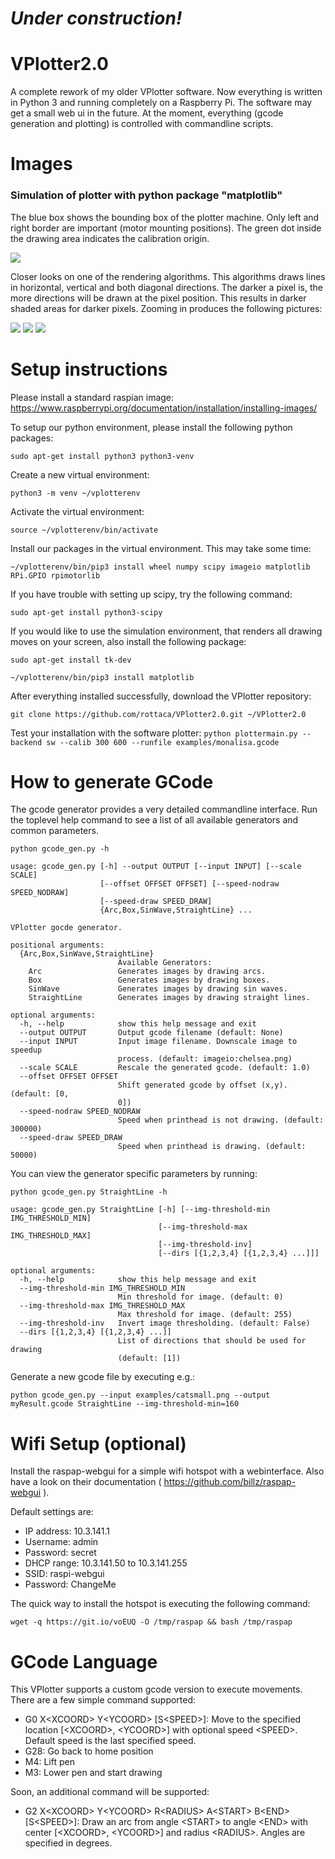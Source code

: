 # *Under construction!*

# VPlotter2.0
A complete rework of my older VPlotter software. Now everything is written in Python 3 and running completely on a Raspberry Pi.
The software may get a small web ui in the future. At the moment, everything (gcode generation and plotting) is controlled with commandline scripts.


# Images

### Simulation of plotter with python package "matplotlib"

The blue box shows the bounding box of the plotter machine. Only left and right border are important (motor mounting positions). The green dot inside the drawing area indicates the calibration origin.

![](/doc/img/mona_sim_full.PNG)

Closer looks on one of the rendering algorithms. This algorithms draws lines in horizontal, vertical and both diagonal directions. The darker a pixel is, the more directions will be drawn at the pixel position. This results in darker shaded areas for darker pixels. Zooming in produces 
the following pictures:

![](/doc/img/mona_sim_close_1.PNG)
![](/doc/img/mona_sim_close_2.PNG)
![](/doc/img/mona_sim_close_3.PNG)


# Setup instructions

Please install a standard raspian image: https://www.raspberrypi.org/documentation/installation/installing-images/

To setup our python environment, please install the following python packages:

`sudo apt-get install python3 python3-venv`

Create a new virtual environment:

`python3 -m venv ~/vplotterenv` 

Activate the virtual environment:

`source ~/vplotterenv/bin/activate`

Install our packages in the virtual environment. This may take some time:

`~/vplotterenv/bin/pip3 install wheel numpy scipy imageio matplotlib RPi.GPIO rpimotorlib`

If you have trouble with setting up scipy, try the following command:

`sudo apt-get install python3-scipy`

If you would like to use the simulation environment, that renders all drawing moves on your screen, also install the following package:

`sudo apt-get install tk-dev`

`~/vplotterenv/bin/pip3 install matplotlib`

After everything installed successfully, download the VPlotter repository:

`git clone https://github.com/rottaca/VPlotter2.0.git ~/VPlotter2.0`

Test your installation with the software plotter:
`python plottermain.py --backend sw --calib 300 600 --runfile examples/monalisa.gcode`


# How to generate GCode

The gcode generator provides a very detailed commandline interface. Run the toplevel help command to see a list of all available generators and common parameters.

`python gcode_gen.py -h`
```
usage: gcode_gen.py [-h] --output OUTPUT [--input INPUT] [--scale SCALE]
                    [--offset OFFSET OFFSET] [--speed-nodraw SPEED_NODRAW]
                    [--speed-draw SPEED_DRAW]
                    {Arc,Box,SinWave,StraightLine} ...

VPlotter gocde generator.

positional arguments:
  {Arc,Box,SinWave,StraightLine}
                        Available Generators:
    Arc                 Generates images by drawing arcs.
    Box                 Generates images by drawing boxes.
    SinWave             Generates images by drawing sin waves.
    StraightLine        Generates images by drawing straight lines.

optional arguments:
  -h, --help            show this help message and exit
  --output OUTPUT       Output gcode filename (default: None)
  --input INPUT         Input image filename. Downscale image to speedup
                        process. (default: imageio:chelsea.png)
  --scale SCALE         Rescale the generated gcode. (default: 1.0)
  --offset OFFSET OFFSET
                        Shift generated gcode by offset (x,y). (default: [0,
                        0])
  --speed-nodraw SPEED_NODRAW
                        Speed when printhead is not drawing. (default: 300000)
  --speed-draw SPEED_DRAW
                        Speed when printhead is drawing. (default: 50000)
```

You can view the generator specific parameters by running:

`python gcode_gen.py StraightLine -h`

```
usage: gcode_gen.py StraightLine [-h] [--img-threshold-min IMG_THRESHOLD_MIN]
                                 [--img-threshold-max IMG_THRESHOLD_MAX]
                                 [--img-threshold-inv]
                                 [--dirs [{1,2,3,4} [{1,2,3,4} ...]]]

optional arguments:
  -h, --help            show this help message and exit
  --img-threshold-min IMG_THRESHOLD_MIN
                        Min threshold for image. (default: 0)
  --img-threshold-max IMG_THRESHOLD_MAX
                        Max threshold for image. (default: 255)
  --img-threshold-inv   Invert image thresholding. (default: False)
  --dirs [{1,2,3,4} [{1,2,3,4} ...]]
                        List of directions that should be used for drawing
                        (default: [1])
```

Generate a new gcode file by executing e.g.:

`python gcode_gen.py --input examples/catsmall.png --output myResult.gcode StraightLine --img-threshold-min=160`


# Wifi Setup (optional)
Install the raspap-webgui for a simple wifi hotspot with a webinterface. Also have a look on their documentation ( https://github.com/billz/raspap-webgui ).

Default settings are:
- IP address: 10.3.141.1
- Username: admin
- Password: secret
- DHCP range: 10.3.141.50 to 10.3.141.255
- SSID: raspi-webgui
- Password: ChangeMe

The quick way to install the hotspot is executing the following command:

`wget -q https://git.io/voEUQ -O /tmp/raspap && bash /tmp/raspap`


# GCode Language
This VPlotter supports a custom gcode version to execute movements. There are a few simple command supported:
- G0 X\<XCOORD> Y\<YCOORD> [S\<SPEED>]: Move to the specified location [\<XCOORD>, \<YCOORD>] with optional speed \<SPEED>. Default speed is the last specified speed.
- G28: Go back to home position
- M4: Lift pen
- M3: Lower pen and start drawing

Soon, an additional command will be supported:
- G2 X\<XCOORD> Y\<YCOORD> R\<RADIUS> A\<START> B\<END> [S\<SPEED>]: Draw an arc from angle \<START> to angle \<END> with center [\<XCOORD>, \<YCOORD>] and radius \<RADIUS>. Angles are specified in degrees.